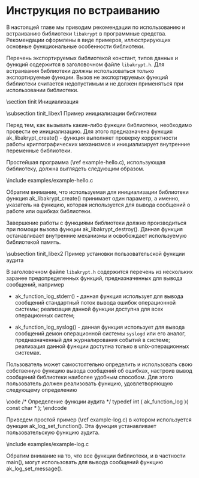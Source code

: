 # Инструкция по встраиванию

В настоящей главе мы приводим рекомендации по использованию и встраиванию библиотеки `libakrypt`
в программные средства. Рекомендации оформлены в виде примеров,
иллюстрирующих основные функциональные особенности библиотеки.

Перечень экспортируемых библиотекой констант, типов данных и функций содержится в заголовочном
файле `libakrypt.h`. Для встраивания библиотеки должны использоваться только экспортируемые функции.
Вызов не экспортируемых функций библиотеки считается недопустимым и не должен применяться при
использовании библиотеки.

\section tinit Инициализация

\subsection tinit_libex1 Пример инициализации библиотеки

Перед тем, как вызывать какие-либо функции библиотеки, необходимо провести ее инициализацию.
Для этого предназначена функция ak_libakrypt_create() - функция выполняет проверку корректности работы
криптографических механизмов и инициализирует внутренние переменные библиотеки.

Простейшая программа (\ref example-hello.c), использующая библиотеку,
должна выглядеть следующим образом.

\include examples/example-hello.c

Обратим внимание, что используемая для инициализации библиотеки функция ak_libakrypt_create() принимает один параметр,
а именно, указатель на функцию, которая используется для вывода сообщений о работе или ошибках библиотеки.

Завершение работы с функциями библиотеки должно производиться
при помощи вызова функции ak_libakrypt_destroy(). Данная функция останавливает внутренние механизмы
и освобождает используемую библиотекой память.

\subsection tinit_libex2 Пример установки пользовательской функции аудита

В заголовочном файле `libakrypt.h` содержится перечень из нескольких заранее предопределенных функций,
предназначенных для вывода сообщений, например

* ak_function_log_stderr() - данная функция использует для вывода сообщений стандартный поток вывода ошибок
операционной системы; реализация данной функции доступна для всех операционных систем;

* ak_function_log_syslog() - данная функция использует для вывода сообщений демон операционной системы
`syslogd` или его аналог, предназначенный для журналирования событий в системе; реализация данной функции
доступна только в unix-операционных системах.

Пользователь может самостоятельно определить и использовать свою собственную функцию
вывода сообщений об ошибках, настроив вывод сообщений библиотеки
наиболее удобным способом.  Для этого пользователь должен реализовать функцию,
удовлетворяющую следующему определению

\code
/* Определение функции аудита */
    typedef int ( ak_function_log )( const char * );
\endcode

Приведем простой пример (\ref example-log.c) в котором используется функция ak_log_set_function().
Эта функция устанавливает пользовательскую функцию аудита.

\include examples/example-log.c

Обратим внимание на то, что все функции библиотеки, и в частности main(),
могут использовать для вывода сообщений функцию ak_log_set_message().


